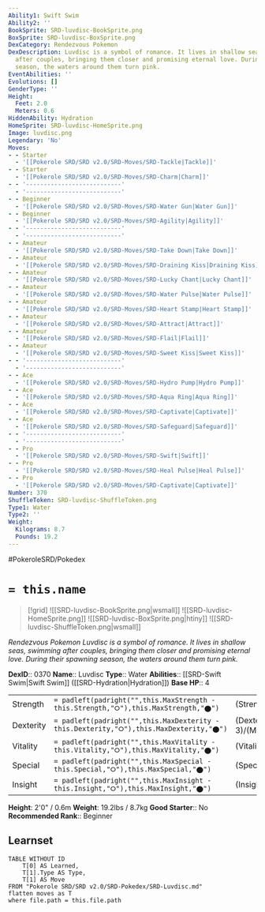 ```yaml
---
Ability1: Swift Swim
Ability2: ''
BookSprite: SRD-luvdisc-BookSprite.png
BoxSprite: SRD-luvdisc-BoxSprite.png
DexCategory: Rendezvous Pokemon
DexDescription: Luvdisc is a symbol of romance. It lives in shallow seas, swimming
  after couples, bringing them closer and promising eternal love. During their spawning
  season, the waters around them turn pink.
EventAbilities: ''
Evolutions: []
GenderType: ''
Height:
  Feet: 2.0
  Meters: 0.6
HiddenAbility: Hydration
HomeSprite: SRD-luvdisc-HomeSprite.png
Image: luvdisc.png
Legendary: 'No'
Moves:
- - Starter
  - '[[Pokerole SRD/SRD v2.0/SRD-Moves/SRD-Tackle|Tackle]]'
- - Starter
  - '[[Pokerole SRD/SRD v2.0/SRD-Moves/SRD-Charm|Charm]]'
- - '---------------------------'
  - '---------------------------'
- - Beginner
  - '[[Pokerole SRD/SRD v2.0/SRD-Moves/SRD-Water Gun|Water Gun]]'
- - Beginner
  - '[[Pokerole SRD/SRD v2.0/SRD-Moves/SRD-Agility|Agility]]'
- - '---------------------------'
  - '---------------------------'
- - Amateur
  - '[[Pokerole SRD/SRD v2.0/SRD-Moves/SRD-Take Down|Take Down]]'
- - Amateur
  - '[[Pokerole SRD/SRD v2.0/SRD-Moves/SRD-Draining Kiss|Draining Kiss]]'
- - Amateur
  - '[[Pokerole SRD/SRD v2.0/SRD-Moves/SRD-Lucky Chant|Lucky Chant]]'
- - Amateur
  - '[[Pokerole SRD/SRD v2.0/SRD-Moves/SRD-Water Pulse|Water Pulse]]'
- - Amateur
  - '[[Pokerole SRD/SRD v2.0/SRD-Moves/SRD-Heart Stamp|Heart Stamp]]'
- - Amateur
  - '[[Pokerole SRD/SRD v2.0/SRD-Moves/SRD-Attract|Attract]]'
- - Amateur
  - '[[Pokerole SRD/SRD v2.0/SRD-Moves/SRD-Flail|Flail]]'
- - Amateur
  - '[[Pokerole SRD/SRD v2.0/SRD-Moves/SRD-Sweet Kiss|Sweet Kiss]]'
- - '---------------------------'
  - '---------------------------'
- - Ace
  - '[[Pokerole SRD/SRD v2.0/SRD-Moves/SRD-Hydro Pump|Hydro Pump]]'
- - Ace
  - '[[Pokerole SRD/SRD v2.0/SRD-Moves/SRD-Aqua Ring|Aqua Ring]]'
- - Ace
  - '[[Pokerole SRD/SRD v2.0/SRD-Moves/SRD-Captivate|Captivate]]'
- - Ace
  - '[[Pokerole SRD/SRD v2.0/SRD-Moves/SRD-Safeguard|Safeguard]]'
- - '---------------------------'
  - '---------------------------'
- - Pro
  - '[[Pokerole SRD/SRD v2.0/SRD-Moves/SRD-Swift|Swift]]'
- - Pro
  - '[[Pokerole SRD/SRD v2.0/SRD-Moves/SRD-Heal Pulse|Heal Pulse]]'
- - Pro
  - '[[Pokerole SRD/SRD v2.0/SRD-Moves/SRD-Captivate|Captivate]]'
Number: 370
ShuffleToken: SRD-luvdisc-ShuffleToken.png
Type1: Water
Type2: ''
Weight:
  Kilograms: 8.7
  Pounds: 19.2
---
```


#PokeroleSRD/Pokedex

# `= this.name`

> [!grid]
> ![[SRD-luvdisc-BookSprite.png|wsmall]]
> ![[SRD-luvdisc-HomeSprite.png]]
> ![[SRD-luvdisc-BoxSprite.png|htiny]]
> ![[SRD-luvdisc-ShuffleToken.png|wsmall]]


*Rendezvous Pokemon*
*Luvdisc is a symbol of romance. It lives in shallow seas, swimming after couples, bringing them closer and promising eternal love. During their spawning season, the waters around them turn pink.*

**DexID**:: 0370
**Name**:: Luvdisc
**Type**:: Water
**Abilities**:: [[SRD-Swift Swim|Swift Swim]] ([[SRD-Hydration|Hydration]])
**Base HP**:: 4

|           |                                                                                        |                                          |
| --------- | -------------------------------------------------------------------------------------- | ---------------------------------------- |
| Strength  | `= padleft(padright("",this.MaxStrength - this.Strength,"⭘"),this.MaxStrength,"⬤")`    | (Strength::1)/(MaxStrength::3)   |
| Dexterity | `= padleft(padright("",this.MaxDexterity - this.Dexterity,"⭘"),this.MaxDexterity,"⬤")` | (Dexterity:: 3)/(MaxDexterity::6) |
| Vitality  | `= padleft(padright("",this.MaxVitality - this.Vitality,"⭘"),this.MaxVitality,"⬤")`    | (Vitality::2)/(MaxVitality::4)   |
| Special   | `= padleft(padright("",this.MaxSpecial - this.Special,"⭘"),this.MaxSpecial,"⬤")`       | (Special::1)/(MaxSpecial::3)     |
| Insight   | `= padleft(padright("",this.MaxInsight - this.Insight,"⭘"),this.MaxInsight,"⬤")`       | (Insight::2)/(MaxInsight::4)     |

**Height**: 2'0" / 0.6m
**Weight**: 19.2lbs / 8.7kg
**Good Starter**:: No
**Recommended Rank**:: Beginner

## Learnset

```dataview
TABLE WITHOUT ID
    T[0] AS Learned,
    T[1].Type AS Type,
    T[1] AS Move
FROM "Pokerole SRD/SRD v2.0/SRD-Pokedex/SRD-Luvdisc.md"
flatten moves as T
where file.path = this.file.path
```
